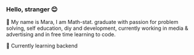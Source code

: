 ### Hello, stranger 😊

👋 My name is Mara, I am Math-stat. graduate with passion for problem solving, self education, diy and development, currently working in media & advertising and in free time learning to code.

🌱 Currently learning backend


